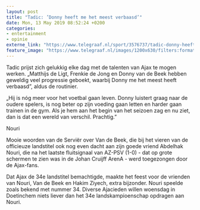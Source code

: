 ```yaml
---
layout: post
title: "Tadic: ’Donny heeft me het meest verbaasd’"
date: Mon, 13 May 2019 08:52:24 +0200
categories: 
- entertainment 
- opinie 
externe_link: "https://www.telegraaf.nl/sport/3576737/tadic-donny-heeft-me-het-meest-verbaasd"
feature_image: "https://www.telegraaf.nl/images/1200x630/filters:format(jpeg):quality(80)/cdn-kiosk-api.telegraaf.nl/bac613a6-754b-11e9-8aa7-02d1dbdc35d1.jpg"
---
```


<p>Tadic prijst zich gelukkig elke dag met de talenten van Ajax te mogen werken. „Matthijs de Ligt, Frenkie de Jong en Donny van de Beek hebben geweldig veel progressie geboekt, waarbij Donny me het meest heeft verbaasd”, aldus de routinier.</p><p>„Hij is nóg meer voor het voetbal gaan leven. Donny luistert graag naar de oudere spelers, is nog beter op zijn voeding gaan letten en harder gaan trainen in de gym. Als je hem aan het begin van het seizoen zag en nu ziet, dan is dat een wereld van verschil. Prachtig.”</p><p>Nouri</p><p>Mooie woorden van de Serviër over Van de Beek, die bij het vieren van de officieuze landstitel ook nog even dacht aan zijn goede vriend Abdelhak Nouri, die na het laatste fluitsignaal van AZ-PSV (1-0) - dat op grote schermen te zien was in de Johan Cruijff ArenA - werd toegezongen door de Ajax-fans.</p><p>Dat Ajax de 34e landstitel bemachtigde, maakte het feest voor de vrienden van Nouri, Van de Beek en Hakim Ziyech, extra bijzonder. Nouri speelde zoals bekend met nummer 34. Diverse Ajacieden willen woensdag in Doetinchem niets liever dan het 34e landskampioenschap opdragen aan Nouri.</p>
